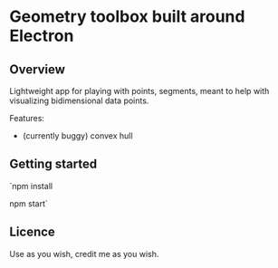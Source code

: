 # Geometry toolbox built around Electron

## Overview
Lightweight app for playing with points, segments, meant to help with visualizing bidimensional data points.

Features:
* (currently buggy) convex hull

## Getting started
`npm install

npm start`

## Licence
Use as you wish, credit me as you wish.
